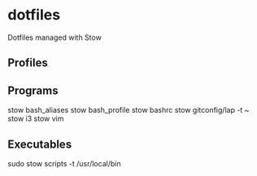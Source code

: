 # dotfiles
Dotfiles managed with Stow

## Profiles

## Programs
stow bash_aliases
stow bash_profile
stow bashrc
stow gitconfig/lap -t ~
stow i3
stow vim

## Executables
sudo stow scripts -t /usr/local/bin

